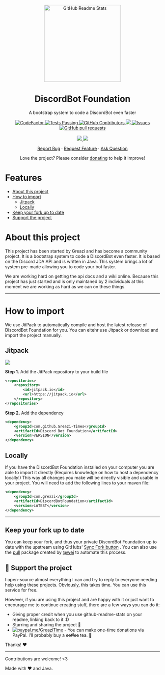 <p align="center">
 <img width="250px" src="https://www.greazi.com/wp-content/uploads/2022/11/Logo-500x500-px-modified.png" align="center" alt="GitHub Readme Stats" />
 <h1 align="center">DiscordBot Foundation</h1>
 <p align="center">A bootstrap system to code a DiscordBot even faster</p>
</p>
<p align="center">
  <a href="https://www.codefactor.io/repository/github/greazi-times/discord_bot_foundation"><img src="https://www.codefactor.io/repository/github/greazi-times/discord_bot_foundation/badge" alt="CodeFactor" />
  </a>
  <a href="https://github.com/Greazi-Times/Discord_Bot_Foundation/actions">
    <img alt="Tests Passing" src="https://github.com/Greazi-Times/Discord_Bot_Foundation/workflows/Release/badge.svg" />
  </a>
  <a href="https://github.com/Greazi-Times/Discord_Bot_Foundation/graphs/contributors">
    <img alt="GitHub Contributors" src="https://img.shields.io/github/contributors/Greazi-Times/Discord_Bot_Foundation" />
  </a>
  <a href="https://github.com/Greazi-Times/Discord_Bot_Foundation/releases">
    <img src="https://img.shields.io/github/v/release/Greazi-Times/Discord_Bot_Foundation" />
  </a>
  <a href="https://github.com/Greazi-Times/Discord_Bot_Foundation/issues">
    <img alt="Issues" src="https://img.shields.io/github/issues/Greazi-Times/Discord_Bot_Foundation?color=0088ff" />
  </a>
  <a href="https://github.com/Greazi-Times/Discord_Bot_Foundation/pulls">
    <img alt="GitHub pull requests" src="https://img.shields.io/github/issues-pr/Greazi-Times/Discord_Bot_Foundation?color=0088ff" />
  </a>
  <br />
  <br />
  <a href="https://www.jetbrains.com/idea/">
    <img src="https://img.shields.io/badge/Coded%20with-Intellij%20Idea%20%E2%86%92-gray.svg?colorA=655BE1&colorB=4F44D6&style=for-the-badge"/>
  </a>
  <a href="https://github.com/DV8FromTheWorld/JDA">
    <img src="https://img.shields.io/badge/Using%20API-Discord%20JDA%20%E2%86%92-gray.svg?colorA=61c265&colorB=4CAF50&style=for-the-badge"/>
  </a>
</p>

  <p align="center">
    <!--a href="#demo">View Demo</a>
    ·-->
    <a href="https://github.com/Greazi-Times/Discord_Bot_Foundation/issues/new/choose">Report Bug</a>
    ·
    <a href="https://github.com/Greazi-Times/Discord_Bot_Foundation/issues/new/choose">Request Feature</a>
    ·
    <a href="https://github.com/Greazi-Times/Discord_Bot_Foundation/discussions">Ask Question</a>
  </p>
</p>

<p align="center">Love the project? Please consider <a href="https://www.paypal.me/GreaziTime">donating</a> to help it improve!</p>

</p>

# Features

- [About this project](#About-this-project)
- [How to import](#How-to-import)
    - [Jitpack](#Jitpack)
    - [Locally](#Locally)
- [Keep your fork up to date](#Keep-your-fork-up-to-date)
- [Support the project](#Support-the-project)

# About this project

This project has been started by Greazi and has become a community project. It is a bootstrap system to code a
DiscordBot even faster.
It is based on the Discord JDA API and is written in Java. This system brings a lot of system pre-made allowing you to
code your bot faster.

We are working hard on getting the api docs and a wiki online. Because this project has just started and is only maintaned by 2 individuals
at this moment we are working as hard as we can on these things.

***

# How to import

We use JitPack to automatically compile and host the latest release of DiscordBot Foundation for you.
You can eitehr use Jitpack or download and import the project manually.

## Jitpack
[![](https://jitpack.io/v/Greazi-Times/Discord_Bot_Foundation.svg)](https://jitpack.io/#Greazi-Times/Discord_Bot_Foundation)

**Step 1.** Add the JitPack repository to your build file

```xml
<repositories>
    <repository>
        <id>jitpack.io</id>
        <url>https://jitpack.io</url>
    </repository>
</repositories>
```

**Step 2.** Add the dependency

```xml
<dependency>
    <groupId>com.github.Greazi-Times</groupId>
    <artifactId>Discord_Bot_Foundation</artifactId>
    <version>VERSION</version>
</dependency>
```

## Locally

If you have the DiscordBot Foundation installed on your computer you are able to import it directly (Requires knowledge
on how to host a dependency locally!)
This way all changes you make will be directly visible and usable in your project.
You will need to add the following lines to your maven file:

```xml
<dependency>
    <groupId>com.greazi</groupId>
    <artifactId>DiscordBotFoundation</artifactId>
    <version>LATEST</version>
</dependency>
```

***

## Keep your fork up to date

You can keep your fork, and thus your private DiscordBot Foundation up to date with the upstream using
GitHubs' [Sync Fork button](https://docs.github.com/en/pull-requests/collaborating-with-pull-requests/working-with-forks/syncing-a-fork)
. You can also use the [pull](https://github.com/wei/pull) package created by [@wei](https://github.com/wei) to automate
this process.

## :sparkling_heart: Support the project

I open-source almost everything I can and try to reply to everyone needing help using these projects. Obviously,
this takes time. You can use this service for free.

However, if you are using this project and are happy with it or just want to encourage me to continue creating stuff,
there are a few ways you can do it:

- Giving proper credit when you use github-readme-stats on your readme, linking back to it :D
- Starring and sharing the project :rocket:
- [![paypal.me/GreaziTime](https://ionicabizau.github.io/badges/paypal.svg)](https://www.paypal.me/GreaziTime) - You
  can make one-time donations via PayPal. I'll probably buy a ~~coffee~~ tea. :tea:

Thanks! :heart:

* * *

Contributions are welcome! &lt;3

Made with :heart: and Java.



